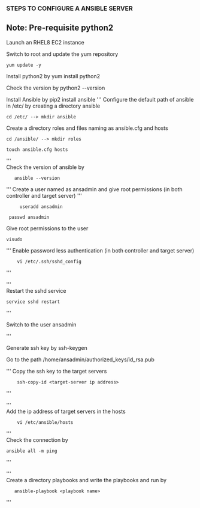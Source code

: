 ### STEPS TO CONFIGURE A ANSIBLE SERVER

## Note: Pre-requisite python2

Launch an RHEL8 EC2 instance

Switch to root and update the yum repository

    yum update -y  

Install python2 by yum install python2

Check the version by python2 --version


Install Ansible by pip2 install ansible
'''
Configure the default path of ansible in /etc/ by creating a directory ansible
   
    cd /etc/ --> mkdir ansible
		  
Create a directory roles and files naming as ansible.cfg and hosts

    cd /ansible/ --> mkdir roles
	   
	touch ansible.cfg hosts
	
'''						
Check the version of ansible by 

       ansible --version

    
'''
Create a user named as ansadmin and give root permissions (in both controller and target server)
'''

         useradd ansadmin
	
	 passwd ansadmin
	
Give root permissions to the user 

	visudo 
	
	
'''
Enable password less authentication (in both controller and target server)

        vi /etc/.ssh/sshd_config
'''

'''	 
Restart the sshd service
         
	service sshd restart

'''		   

Switch to the user ansadmin

'''

Generate ssh key by ssh-keygen

Go to the path /home/ansadmin/authorized_keys/id_rsa.pub

'''
Copy the ssh key to the target servers 
 
        ssh-copy-id <target-server ip address>
'''		  
	
'''		  
Add the ip address of target servers in the hosts

        vi /etc/ansible/hosts
		   
'''		   
Check the connection by 
         
	ansible all -m ping
'''
	
'''		  	   
Create a directory playbooks and write the playbooks and run by 
      
       ansible-playbook <playbook name>
'''
		 




		   
		   
